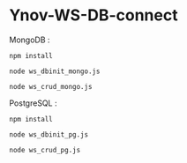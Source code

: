 # Ynov-WS-DB-connect

MongoDB : 

`npm install`

`node ws_dbinit_mongo.js` 

`node ws_crud_mongo.js`

PostgreSQL :

`npm install`

`node ws_dbinit_pg.js`

`node ws_crud_pg.js`


